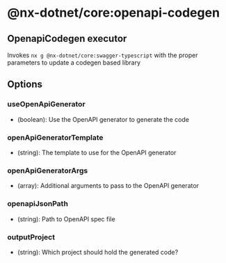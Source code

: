# @nx-dotnet/core:openapi-codegen

## OpenapiCodegen executor

Invokes `nx g @nx-dotnet/core:swagger-typescript` with the proper parameters to update a codegen based library

## Options

### useOpenApiGenerator

- (boolean): Use the OpenAPI generator to generate the code

### openApiGeneratorTemplate

- (string): The template to use for the OpenAPI generator

### openApiGeneratorArgs

- (array): Additional arguments to pass to the OpenAPI generator

### <span className="required">openapiJsonPath</span>

- (string): Path to OpenAPI spec file

### <span className="required">outputProject</span>

- (string): Which project should hold the generated code?
